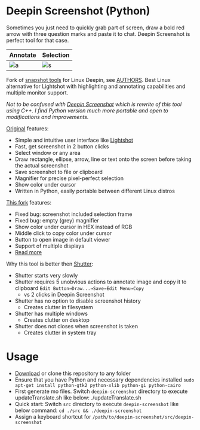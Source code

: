 # Deepin Screenshot (Python)

Sometimes you just need to quickly grab part of screen, draw a bold red arrow with three question marks and paste it to chat. Deepin Screenshot is perfect tool for that case.

| Annotate | Selection |
| - | - |
| ![a](https://developer.run/pic/deepin-screenshot.png) | ![s](https://developer.run/pic/deepin-screenshot-selection.png) |

Fork of [snapshot tools](https://github.com/linuxdeepin-packages/deepin-scrot) for Linux Deepin, see [AUTHORS](./AUTHORS). Best Linux alternative for Lightshot with highlighting and annotating capabilities and multiple monitor support.



*Not to be confused with [Deepin Screenshot](https://www.deepin.org/en/original/deepin-screenshot/) which is rewrite of this tool using C++. I find Python version much more portable and open to modifications and improvements.*

[Original](https://github.com/linuxdeepin-packages/deepin-scrot) features:

* Simple and intuitive user interface like [Lightshot](https://app.prntscr.com/en/index.html)
* Fast, get screenshot in 2 button clicks
* Select window or any area
* Draw rectangle, ellipse, arrow, line or text onto the screen before taking the actual screenshot
* Save screenshot to file or clipboard
* Magnifier for precise pixel-perfect selection
* Show color under cursor
* Written in Python, easily portable between different Linux distros

[This fork](https://github.com/dmi3/deepin-screenshot) features:

* Fixed bug: screenshot included selection frame
* Fixed bug: empty (grey) magnifier
* Show color under cursor in HEX instead of RGB
* Middle click to copy color under cursor
* Button to open image in default viewer
* Support of multiple displays
* [Read more](https://developer.run/24)

Why this tool is better then [Shutter](http://shutter-project.org/):

* Shutter starts very slowly
* Shutter requires 5 unobvious actions to annotate image and copy it to clipboard `Edit Button→Draw...→Save→Edit Menu→Copy`
  - vs 2 clicks in Deepin Screenshot
* Shutter has no option to disable screenshot history
  - Creates clutter in filesystem
* Shutter has multiple windows
  - Creates clutter on desktop
* Shutter does not closes when screenshot is taken
  - Creates clutter in system tray

# Usage

* [Download](https://github.com/dmi3/deepin-screenshot/archive/master.zip) or clone this repository to any folder
* Ensure that you have Python and necessary dependencies installed `sudo apt-get install python-gtk2 python-xlib python-gi python-cairo`
* First generate mo files.
  Switch `deepin-screenshot` directory to execute updateTranslate.sh like below:
      ./updateTranslate.sh
* Quick start:
  Switch `src` directory to execute `deepin-screenshot` like below command:
      `cd ./src && ./deepin-screenshot`
* Assign a keyboard shortcut for `/path/to/deepin-screenshot/src/deepin-screenshot`   

